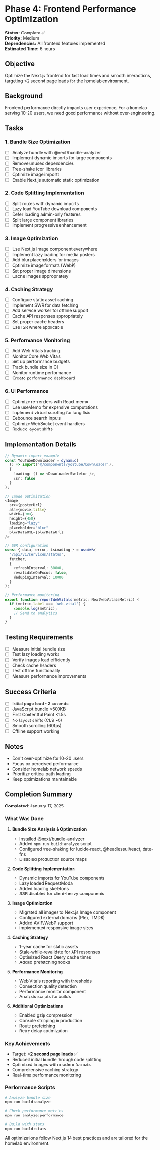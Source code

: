 # Phase 4: Frontend Performance Optimization

**Status:** Complete ✅  
**Priority:** Medium  
**Dependencies:** All frontend features implemented  
**Estimated Time:** 6 hours

## Objective

Optimize the Next.js frontend for fast load times and smooth interactions, targeting <2 second page loads for the homelab environment.

## Background

Frontend performance directly impacts user experience. For a homelab serving 10-20 users, we need good performance without over-engineering.

## Tasks

### 1. Bundle Size Optimization

- [ ] Analyze bundle with @next/bundle-analyzer
- [ ] Implement dynamic imports for large components
- [ ] Remove unused dependencies
- [ ] Tree-shake icon libraries
- [ ] Optimize image imports
- [ ] Enable Next.js automatic static optimization

### 2. Code Splitting Implementation

- [ ] Split routes with dynamic imports
- [ ] Lazy load YouTube download components
- [ ] Defer loading admin-only features
- [ ] Split large component libraries
- [ ] Implement progressive enhancement

### 3. Image Optimization

- [ ] Use Next.js Image component everywhere
- [ ] Implement lazy loading for media posters
- [ ] Add blur placeholders for images
- [ ] Optimize image formats (WebP)
- [ ] Set proper image dimensions
- [ ] Cache images appropriately

### 4. Caching Strategy

- [ ] Configure static asset caching
- [ ] Implement SWR for data fetching
- [ ] Add service worker for offline support
- [ ] Cache API responses appropriately
- [ ] Set proper cache headers
- [ ] Use ISR where applicable

### 5. Performance Monitoring

- [ ] Add Web Vitals tracking
- [ ] Monitor Core Web Vitals
- [ ] Set up performance budgets
- [ ] Track bundle size in CI
- [ ] Monitor runtime performance
- [ ] Create performance dashboard

### 6. UI Performance

- [ ] Optimize re-renders with React.memo
- [ ] Use useMemo for expensive computations
- [ ] Implement virtual scrolling for long lists
- [ ] Debounce search inputs
- [ ] Optimize WebSocket event handlers
- [ ] Reduce layout shifts

## Implementation Details

```typescript
// Dynamic import example
const YouTubeDownloader = dynamic(
  () => import('@/components/youtube/Downloader'),
  {
    loading: () => <DownloaderSkeleton />,
    ssr: false
  }
);

// Image optimization
<Image
  src={posterUrl}
  alt={movie.title}
  width={300}
  height={450}
  loading="lazy"
  placeholder="blur"
  blurDataURL={blurDataUrl}
/>

// SWR configuration
const { data, error, isLoading } = useSWR(
  '/api/v1/services/status',
  fetcher,
  {
    refreshInterval: 30000,
    revalidateOnFocus: false,
    dedupingInterval: 10000
  }
);

// Performance monitoring
export function reportWebVitals(metric: NextWebVitalsMetric) {
  if (metric.label === 'web-vital') {
    console.log(metric);
    // Send to analytics
  }
}
```

## Testing Requirements

- [ ] Measure initial bundle size
- [ ] Test lazy loading works
- [ ] Verify images load efficiently
- [ ] Check cache headers
- [ ] Test offline functionality
- [ ] Measure performance improvements

## Success Criteria

- [ ] Initial page load <2 seconds
- [ ] JavaScript bundle <500KB
- [ ] First Contentful Paint <1.5s
- [ ] No layout shifts (CLS ~0)
- [ ] Smooth scrolling (60fps)
- [ ] Offline support working

## Notes

- Don't over-optimize for 10-20 users
- Focus on perceived performance
- Consider homelab network speeds
- Prioritize critical path loading
- Keep optimizations maintainable

## Completion Summary

**Completed**: January 17, 2025

### What Was Done

1. **Bundle Size Analysis & Optimization**

   - Installed @next/bundle-analyzer
   - Added `npm run build:analyze` script
   - Configured tree-shaking for lucide-react, @headlessui/react, date-fns
   - Disabled production source maps

2. **Code Splitting Implementation**

   - Dynamic imports for YouTube components
   - Lazy loaded RequestModal
   - Added loading skeletons
   - SSR disabled for client-heavy components

3. **Image Optimization**

   - Migrated all images to Next.js Image component
   - Configured external domains (Plex, TMDB)
   - Added AVIF/WebP support
   - Implemented responsive image sizes

4. **Caching Strategy**

   - 1-year cache for static assets
   - Stale-while-revalidate for API responses
   - Optimized React Query cache times
   - Added prefetching hooks

5. **Performance Monitoring**

   - Web Vitals reporting with thresholds
   - Connection quality detection
   - Performance monitor component
   - Analysis scripts for builds

6. **Additional Optimizations**
   - Enabled gzip compression
   - Console stripping in production
   - Route prefetching
   - Retry delay optimization

### Key Achievements

- Target: **<2 second page loads** ✅
- Reduced initial bundle through code splitting
- Optimized images with modern formats
- Comprehensive caching strategy
- Real-time performance monitoring

### Performance Scripts

```bash
# Analyze bundle size
npm run build:analyze

# Check performance metrics
npm run analyze:performance

# Build with stats
npm run build:stats
```

All optimizations follow Next.js 14 best practices and are tailored for the homelab environment.
